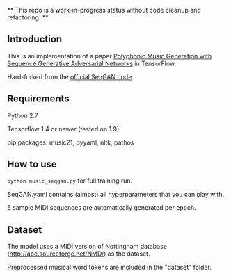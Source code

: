** This repo is a work-in-progress status without code cleanup and refactoring. **

## Introduction
This is an implementation of a paper [Polyphonic Music Generation with Sequence Generative Adversarial Networks](https://arxiv.org/abs/1710.11418) in TensorFlow.

Hard-forked from the [official SeqGAN code](https://github.com/LantaoYu/SeqGAN).

## Requirements
Python 2.7

Tensorflow 1.4 or newer (tested on 1.9)

pip packages: music21, pyyaml, nltk, pathos

## How to use
`python music_seqgan.py` for full training run.

SeqGAN.yaml contains (almost) all hyperparameters that you can play with.

5 sample MIDI sequences are automatically generated per epoch.

## Dataset
The model uses a MIDI version of Nottingham database (<http://abc.sourceforge.net/NMD/>) as the dataset.

Preprocessed musical word tokens are included in the "dataset" folder.

